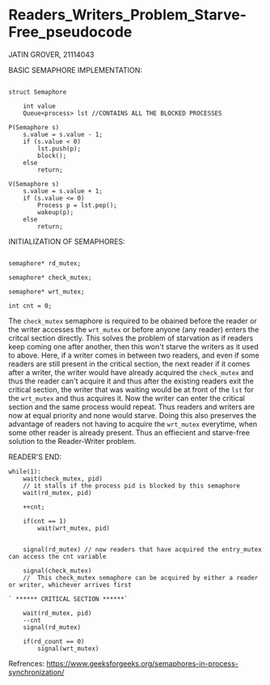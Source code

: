 # Readers_Writers_Problem_Starve-Free_pseudocode

JATIN GROVER, 21114043

BASIC SEMAPHORE IMPLEMENTATION:

```

struct Semaphore 

	int value
	Queue<process> lst //CONTAINS ALL THE BLOCKED PROCESSES

P(Semaphore s)
	s.value = s.value - 1;
	if (s.value < 0) 
		lst.push(p);
		block();
	else
		return;

V(Semaphore s)
	s.value = s.value + 1;
	if (s.value <= 0)
		Process p = lst.pop();
		wakeup(p);
	else
		return;

```

INITIALIZATION OF SEMAPHORES:
```

semaphore* rd_mutex;

semaphore* check_mutex; 

semaphore* wrt_mutex;

int cnt = 0; 

```
The `check_mutex` semaphore is required to be obained before the reader or the writer accesses the `wrt_mutex` or before anyone (any reader) enters the critcal section directly. This solves the problem of starvation as if readers keep coming one after another, then this won't starve the writers as it used to above. Here, if a writer comes in between two readers, and even if some readers are still present in the critical section, the next reader if it comes after a writer, the writer would have already acquired the `check_mutex` and thus the reader can't acquire it and thus after the existing readers exit the critical section, the writer that was waiting would be at front of the `lst` for the `wrt_mutex` and thus acquires it. Now the writer can enter the critical section and the same process would repeat. Thus readers and writers are now at equal priority and none would starve. Doing this also preserves the advantage of readers not having to acquire the `wrt_mutex` everytime, when some other reader is already present. Thus an effiecient and starve-free solution to the Reader-Writer problem.


READER'S END:

```
while(1):
    wait(check_mutex, pid)
    // it stalls if the process pid is blocked by this semaphore
    wait(rd_mutex, pid)

    ++cnt;

    if(cnt == 1)    
        wait(wrt_mutex, pid)
    
        
    signal(rd_mutex) // now readers that have acquired the entry_mutex can access the cnt variable

    signal(check_mutex)
    //  This check_mutex semaphore can be acquired by either a reader or writer, whichever arrives first

` ****** CRITICAL SECTION ******`

    wait(rd_mutex, pid)
    --cnt
    signal(rd_mutex)

    if(rd_count == 0)
        signal(wrt_mutex)

```



Refrences:
https://www.geeksforgeeks.org/semaphores-in-process-synchronization/
